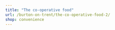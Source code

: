 ```yaml
---
title: "The co-operative food"
url: /burton-on-trent/the-co-operative-food-2/
shop: convenience
---
```

